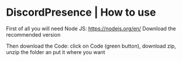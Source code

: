 # DiscordPresence | How to use

First of all you will need Node JS: https://nodejs.org/en/ Download the recommended version

Then download the Code: click on Code (green button), download zip, unzip the folder an put it where you want
